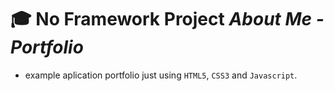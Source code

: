 # 🎓 No Framework Project *About Me -  Portfolio*

 - example aplication portfolio just using `HTML5`, `CSS3` and `Javascript`.